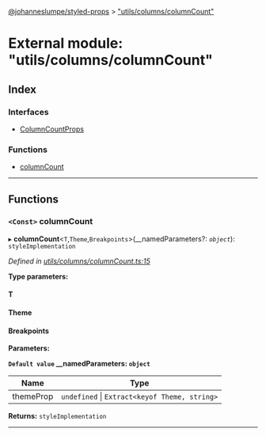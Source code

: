 [@johanneslumpe/styled-props](../README.md) > ["utils/columns/columnCount"](../modules/_utils_columns_columncount_.md)

# External module: "utils/columns/columnCount"

## Index

### Interfaces

* [ColumnCountProps](../interfaces/_utils_columns_columncount_.columncountprops.md)

### Functions

* [columnCount](_utils_columns_columncount_.md#columncount)

---

## Functions

<a id="columncount"></a>

### `<Const>` columnCount

▸ **columnCount**<`T`,`Theme`,`Breakpoints`>(__namedParameters?: *`object`*): `styleImplementation`

*Defined in [utils/columns/columnCount.ts:15](https://github.com/johanneslumpe/styled-props/blob/8e709f1/src/utils/columns/columnCount.ts#L15)*

**Type parameters:**

#### T 
#### Theme 
#### Breakpoints 
**Parameters:**

**`Default value` __namedParameters: `object`**

| Name | Type |
| ------ | ------ |
| themeProp | `undefined` \| `Extract<keyof Theme, string>` |

**Returns:** `styleImplementation`

___

